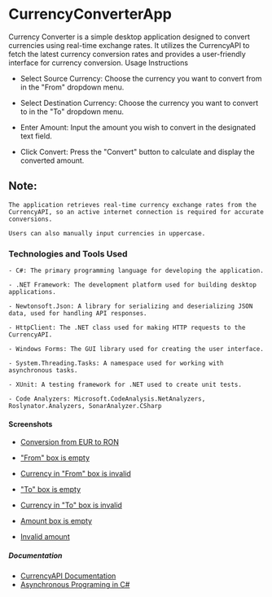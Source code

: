 # CurrencyConverterApp

Currency Converter is a simple desktop application designed to convert currencies using real-time exchange rates. It utilizes the CurrencyAPI to fetch the latest currency conversion rates and provides a user-friendly interface for currency conversion.
Usage Instructions

   - Select Source Currency: Choose the currency you want to convert from in the "From" dropdown menu.

   - Select Destination Currency: Choose the currency you want to convert to in the "To" dropdown menu.

   - Enter Amount: Input the amount you wish to convert in the designated text field.

   - Click Convert: Press the "Convert" button to calculate and display the converted amount.

## Note:

    The application retrieves real-time currency exchange rates from the CurrencyAPI, so an active internet connection is required for accurate conversions.

    Users can also manually input currencies in uppercase.

### Technologies and Tools Used

    - C#: The primary programming language for developing the application.

    - .NET Framework: The development platform used for building desktop applications.

    - Newtonsoft.Json: A library for serializing and deserializing JSON data, used for handling API responses.

    - HttpClient: The .NET class used for making HTTP requests to the CurrencyAPI.

    - Windows Forms: The GUI library used for creating the user interface.

    - System.Threading.Tasks: A namespace used for working with asynchronous tasks.

    - XUnit: A testing framework for .NET used to create unit tests.
    
    - Code Analyzers: Microsoft.CodeAnalysis.NetAnalyzers, Roslynator.Analyzers, SonarAnalyzer.CSharp


#### Screenshots

   - [Conversion from EUR to RON](Screenshots/fromEurToRon.jpg)
     
   - ["From" box is empty](Screenshots/fromBoxIsEmpty.jpg)

   - [Currency in "From" box is invalid](ScreenShots/invalidCurrencyInFromBox.jpg)

   - ["To" box is empty](Screenshots\toBoxIsEmpty.jpg)

   - [Currency in "To" box is invalid](Screenshots\invalidCurrencyInToBox)

   - [Amount box is empty](amountBoxIsEmpty)

   - [Invalid amount](Screenshots\invalidAmount)

##### Documentation

  - [CurrencyAPI Documentation](https://currencyapi.com/)
  - [Asynchronous Programing in C#](https://learn.microsoft.com/en-us/dotnet/csharp/asynchronous-programming/)
